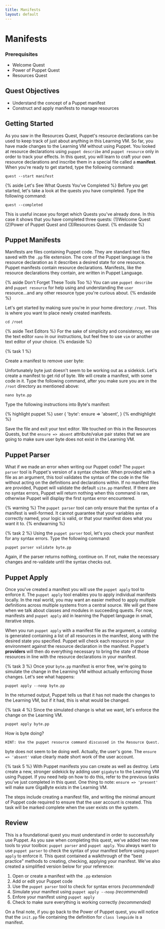 ```yaml
---
title: Manifests
layout: default
---
```


# Manifests

### Prerequisites

- Welcome Quest
- Power of Puppet Quest
- Resources Quest

## Quest Objectives

- Understand the concept of a Puppet manifest
- Construct and apply manifests to manage resources

## Getting Started

As you saw in the Resources Quest, Puppet's resource declarations can be used to keep track of just about anything in this Learning VM. So far, you have made changes to the Learning VM without using Puppet. You looked at resource declarations using `puppet describe` and `puppet resource` only in order to track your effects. In this quest, you will learn to craft your own resource declarations and inscribe them in a special file called a **manifest**. When you're ready to get started, type the following command:

    quest --start manifest

{% aside Let's See What Quests You've Completed %}
Before you get started, let's take a look at the quests you have completed. Type the following command:

	quest --completed

This is useful incase you forget which Quests you've already done. In this case it shows that you have completed three quests: (1)Welcome Quest (2)Power of Puppet Quest and (3)Resources Quest.
{% endaside %}

## Puppet Manifests

Manifests are files containing Puppet code. They are standard text files saved with the `.pp` file extension. The core of the Puppet language is the resource declaration as it describes a desired state for one resource. Puppet manifests contain resource declarations. Manifests, like the resource declarations they contain, are written in Puppet Language. 

{% aside Don't Forget These Tools Too %}
You can use `puppet describe` and `puppet resource` for help using and understanding the `user` resource...and any other resource type you're curious about.
{% endaside %}

Let's get started by making sure you're in your home directory: `/root`.  This is where you want to place newly created manifests.

	cd /root

{% aside Text Editors %}
For the sake of simplicity and consistency, we use the text editor `nano` in our instructions, but feel free to use `vim` or another text editor of your choice.
{% endaside %}

{% task 1 %}

Create a manifest to remove user byte:

Unfortunately byte just doesn't seem to be working out as a sidekick. Let's create a manifest to get rid of byte. We will create a manifest, with some code in it. Type the following command, after you make sure you are in the `/root` directory as mentioned above:

	nano byte.pp

Type the following instructions into Byte's manifest:

{% highlight puppet %}
user { 'byte':
	ensure => 'absent',
}
{% endhighlight %}

Save the file and exit your text editor. We touched on this in the Resources Quests, but the `ensure => absent` attribute/value pair states that we are going to make sure user byte does not exist in the Learning VM.

## Puppet Parser

What if we made an error when writing our Puppet code? The `puppet parser` tool is Puppet's version of a syntax checker. When provided with a file as an argument, this tool validates the syntax of the code in the file without acting on the definitions and declarations within. If no manifest files are provided, Puppet will validate the default `site.pp` manifest. If there are no syntax errors, Puppet will return nothing when this command is ran, otherwise Puppet will display the first syntax error encountered. 

{% warning %}
The `puppet parser` tool can only ensure that the syntax of a manifest is well-formed. It cannot guarantee that your variables are correctly named, your logic is valid, or that your manifest does what you want it to.
{% endwarning %}

{% task 2 %}
Using the `puppet parser` tool, let's you check your manifest for any syntax errors. Type the following command:

	puppet parser validate byte.pp

Again, if the parser returns nothing, continue on. If not, make the necessary changes and re-validate until the syntax checks out.

## Puppet Apply

Once you've created a manifest you will use the `puppet apply` tool to enforce it. The `puppet apply` tool enables you to apply individual manifests locally.  In the real world, you may want an easier method to apply multiple definitions across multiple systems from a central source. We will get there when we talk about classes and modules in succeeding quests. For now, manifests and `puppet apply` aid in learning the Puppet language in small, iterative steps. 

When you run `puppet apply` with a manifest file as the argument, a *catalog* is generated containing a list of all resources in the manifest, along with the desired state you specified. Puppet will check each resource in your environment against the resource declaration in the manifest. Puppet's **providers** will then do everything necessary to bring the state of those resources in line with the resource declarations in your manifest. 

{% task 3 %}
Once your `byte.pp` manifest is error free, we're going to simulate the change in the Learning VM without actually enforcing those changes. Let's see what happens:

	puppet apply --noop byte.pp

In the returned output, Puppet tells us that it has not made the changes to the Learning VM, but if it had, this is what would be changed.

{% task 4 %}
Since the simulated change is what we want, let's enforce the change on the Learning VM.

	puppet apply byte.pp

How is byte doing?

	HINT: Use the puppet resource command discussed in the Resource Quest.
		
byte does not seem to be doing well. Actually, the user's gone. The `ensure => 'absent'` value clearly made short work of the user account.

{% task 5 %}
With Puppet manifests you can create as well as destroy. Lets create a new, stronger sidekick by adding user `gigabyte` to the Learning VM using Puppet. If you need help on how to do this, refer to the previous tasks you've just completed in this quest. One thing to note: `ensure => 'present'` will make sure GigaByte exists in the Learning VM.

The steps include creating a manifest file, and writing the minimal amount of Puppet code required to ensure that the user account is created. This task will be marked complete when the user exists on the system.

## Review

This is a foundational quest you must understand in order to successfully use Puppet. As you saw when completing this quest, we've added two new tools to your toolbox: `puppet parser` and `puppet apply`. You always want to use `puppet parser` to check the syntax of your manifest before using `puppet apply` to enforce it. This quest contained a walkthrough of the "best practice" methods to creating, checking, applying your manifest. We've also created a simplified version below for your reference:

1. Open or create a manifest with the `.pp` extension
2. Add or edit your Puppet code
3. Use the `puppet parser` tool to check for syntax errors _(recommended)_
4. Simulate your manifest using `puppet apply --noop` _(recommended)_
5. Enfore your manifest using `puppet apply`
6. Check to make sure everything is working correctly _(recommended)_

On a final note, if you go back to the Power of Puppet quest, you will notice that the `init.pp` file containing the definition for `class lvmguide` is a manifest. 
